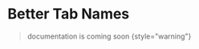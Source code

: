 <show-structure for="chapter,procedure,tab,def"/>

# Better Tab Names

> documentation is coming soon
{style="warning"}

